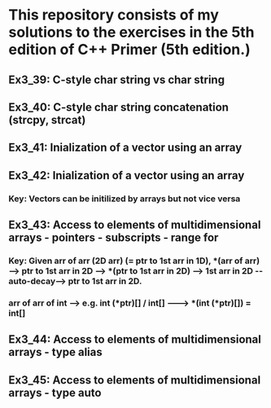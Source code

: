 # This repository consists of my solutions to the exercises in the 5th edition of C++ Primer (5th edition.)

## Ex3_39: C-style char string vs char string
## Ex3_40: C-style char string concatenation (strcpy, strcat)
## Ex3_41: Inialization of a vector using an array
## Ex3_42: Inialization of a vector using an array
### Key: Vectors can be initilized by arrays but not vice versa
## Ex3_43: Access to elements of multidimensional arrays - pointers - subscripts - range for
### Key: Given arr of arr (2D arr) (= ptr to 1st arr in 1D), *(arr of arr) --> ptr to 1st arr in 2D --> *(ptr to 1st arr in 2D) --> 1st arr in 2D --auto-decay--> ptr to 1st arr in 2D.
### arr of arr of int --> e.g. int (*ptr)[] / int[] ---> *(int (*ptr)[]) = int[] 
## Ex3_44: Access to elements of multidimensional arrays - type alias
## Ex3_45: Access to elements of multidimensional arrays - type auto



